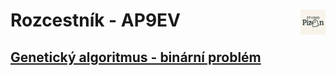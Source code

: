 # Rozcestník - AP9EV <img src="logo.png" alt="logo" width="40" align="right"/>

## [Genetický algoritmus - binární problém](./geneticky_algoritmus-bin_problem)